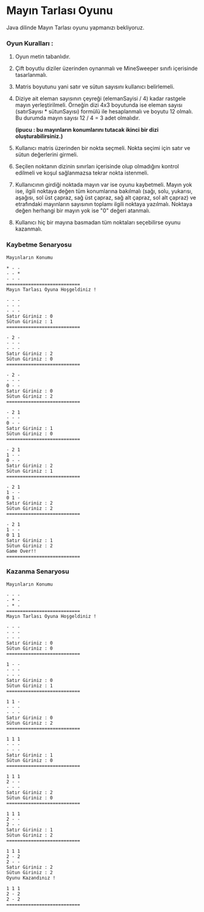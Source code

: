 # Mayın Tarlası Oyunu

Java dilinde Mayın Tarlası oyunu yapmanızı bekliyoruz.

### Oyun Kuralları :

1. Oyun metin tabanlıdır.


2. Çift boyutlu diziler üzerinden oynanmalı ve MineSweeper sınıfı içerisinde tasarlanmalı.


4. Matris boyutunu yani satır ve sütun sayısını kullanıcı belirlemeli.


5. Diziye ait eleman sayısının çeyreği (elemanSayisi / 4) kadar rastgele mayın yerleştirilmeli.
   Örneğin dizi 4x3 boyutunda ise eleman sayısı (satırSayısı * sütunSayısı) formülü ile hesaplanmalı ve boyutu 12
   olmalı. Bu durumda mayın sayısı 12 / 4 = 3 adet olmalıdır.

   **(ipucu : bu mayınların konumlarını tutacak ikinci bir dizi oluşturabilirsiniz.)**


6. Kullanıcı matris üzerinden bir nokta seçmeli. Nokta seçimi için satır ve sütun değerlerini girmeli.


7. Seçilen noktanın dizinin sınırları içerisinde olup olmadığını kontrol edilmeli ve koşul sağlanmazsa tekrar nokta
   istenmeli.

8. Kullanıcının girdiği noktada mayın var ise oyunu kaybetmeli.
   Mayın yok ise, ilgili noktaya değen tüm konumlarına bakılmalı (sağı, solu, yukarısı, aşağısı, sol üst çapraz, sağ üst
   çapraz, sağ alt çapraz, sol alt çapraz) ve etrafındaki mayınların sayısının toplamı ilgili noktaya yazılmalı. Noktaya
   değen herhangi bir mayın yok ise "0" değeri atanmalı.

9. Kullanıcı hiç bir mayına basmadan tüm noktaları seçebilirse oyunu kazanmalı.

### Kaybetme Senaryosu

````
Mayınların Konumu

* - -
- - *
- - - 
===========================
Mayın Tarlası Oyuna Hoşgeldiniz !

- - - 
- - - 
- - - 
Satır Giriniz : 0
Sütun Giriniz : 1
===========================

- 2 -
- - - 
- - - 
Satır Giriniz : 2
Sütun Giriniz : 0
===========================

- 2 -
- - - 
0 - -
Satır Giriniz : 0
Sütun Giriniz : 2
===========================

- 2 1
- - - 
0 - -
Satır Giriniz : 1
Sütun Giriniz : 0
===========================

- 2 1
1 - -
0 - -
Satır Giriniz : 2
Sütun Giriniz : 1
===========================

- 2 1
1 - -
0 1 -
Satır Giriniz : 2
Sütun Giriniz : 2
===========================

- 2 1
1 - -
0 1 1
Satır Giriniz : 1
Sütun Giriniz : 2
Game Over!!
===========================
````


### Kazanma Senaryosu

````
Mayınların Konumu

- - - 
- * -
- * -
===========================
Mayın Tarlası Oyuna Hoşgeldiniz !

- - - 
- - - 
- - - 
Satır Giriniz : 0
Sütun Giriniz : 0
===========================

1 - -
- - - 
- - - 
Satır Giriniz : 0
Sütun Giriniz : 1
===========================

1 1 -
- - - 
- - - 
Satır Giriniz : 0
Sütun Giriniz : 2
===========================

1 1 1
- - - 
- - - 
Satır Giriniz : 1
Sütun Giriniz : 0
===========================

1 1 1
2 - -
- - - 
Satır Giriniz : 2
Sütun Giriniz : 0
===========================

1 1 1
2 - -
2 - -
Satır Giriniz : 1
Sütun Giriniz : 2
===========================

1 1 1
2 - 2
2 - -
Satır Giriniz : 2
Sütun Giriniz : 2
Oyunu Kazandınız !

1 1 1
2 - 2
2 - 2
===========================
````